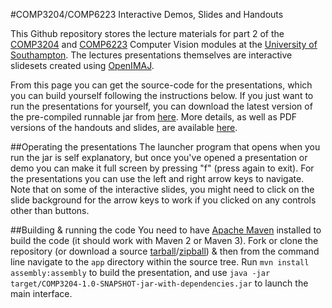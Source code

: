 #COMP3204/COMP6223 Interactive Demos, Slides and Handouts

This Github repository stores the lecture materials for part 2 of the [COMP3204](https://secure.ecs.soton.ac.uk/module/COMP3204) and [COMP6223](https://secure.ecs.soton.ac.uk/module/COMP6223) Computer Vision modules at the [University of Southampton](http://www.soton.ac.uk). The lectures presentations themselves are interactive slidesets created using [OpenIMAJ](http://www.openimaj.org).

From this page you can get the source-code for the presentations, which you can build yourself following the instructions below. If you just want to run the presentations for yourself, you can download the latest version of the pre-compiled runnable jar from [here](http://jenkins.ecs.soton.ac.uk/job/COMP3204/lastSuccessfulBuild/artifact/app/target/COMP3204-1.0-SNAPSHOT-jar-with-dependencies.jar). More details, as well as PDF versions of the handouts and slides, are available [here](http://comp3204.ecs.soton.ac.uk/part2.html).

##Operating the presentations
The launcher program that opens when you run the jar is self explanatory, but once you've opened a presentation or demo you can make it full screen by pressing "f" (press again to exit). For the presentations you can use the left and right arrow keys to navigate. Note that on some of the interactive slides, you might need to click on the slide background for the arrow keys to work if you clicked on any controls other than buttons.

##Building & running the code
You need to have [Apache Maven](http://maven.apache.org) installed to build the code (it should work with Maven 2 or Maven 3). Fork or clone the repository (or download a source [tarball](https://github.com/jonhare/COMP3204/tarball/master)/[zipball](https://github.com/jonhare/COMP3204/zipball/master)) & then from the command line navigate to the `app` directory within the source tree. Run `mvn install assembly:assembly` to build the presentation, and use `java -jar target/COMP3204-1.0-SNAPSHOT-jar-with-dependencies.jar` to launch the main interface.
